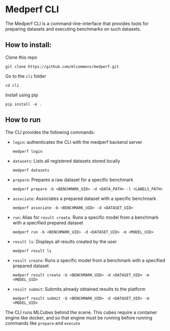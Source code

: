 # Medperf CLI
The Medperf CLI is a command-line-interface that provides tools for preparing datasets and executing benchmarks on such datasets.

## How to install:
Clone this repo
```
git clone https://github.com/mlcommons/medperf.git
```
Go to the `cli` folder
```
cd cli
```
Install using pip
```
pip install -e .
```

## How to run
The CLI provides the following commands:
- `login`: authenticates the CLI with the medperf backend server
  ```
  medperf login
  ```
- `datasets`: Lists all registered datasets stored locally
  ```
  medperf datasets
  ```
- `prepare`: Prepares a raw dataset for a specific benchmark
  ```
  medperf prepare -b <BENCHMARK_UID> -d <DATA_PATH> -l <LABELS_PATH>
- `associate`: Associates a prepared dataset with a specific benchmark
  ```
  medperf associate -b <BENCHMARK_UID> -d <DATASET_UID>
  ```
- `run`: Alias for `result create`. Runs a specific model from a benchmark with a specified prepared dataset
  ```
  medperf run -b <BENCHMARK_UID> -d <DATASET_UID> -m <MODEL_UID>
  ```
- `result ls`: Displays all results created by the user
  ```
  medperf result ls
  ```
- `result create`: Runs a specific model from a benchmark with a specified prepared dataset
  ```
  medperf result create -b <BENCHMARK_UID> -d <DATASET_UID> -m <MODEL_UID>
  ```
- `result submit`: Submits already obtained results to the platform
  ```
  medperf result submit -b <BENCHMARK_UID> -d <DATASET_UID> -m <MODEL_UID>
  ```
The CLI runs MLCubes behind the scene. This cubes require a container engine like docker, and so that engine must be running before running commands like `prepare` and `execute`